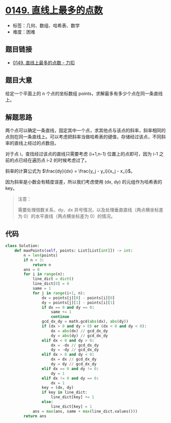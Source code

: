 # [0149. 直线上最多的点数](https://leetcode.cn/problems/max-points-on-a-line/)

- 标签：几何、数组、哈希表、数学
- 难度：困难

## 题目链接

- [0149. 直线上最多的点数 - 力扣](https://leetcode.cn/problems/max-points-on-a-line/)

## 题目大意

给定一个平面上的 n 个点的坐标数组 points，求解最多有多少个点在同一条直线上。

## 解题思路

两个点可以确定一条直线，固定其中一个点，求其他点与该点的斜率，斜率相同的点则在同一条直线上。可以考虑把斜率当做哈希表的键值，存储经过该点，不同斜率的直线上经过的点数目。

对于点 i，查找经过该点的直线只需要考虑 (i+1,n-1) 位置上的点即可，因为 i-1 之前的点已经在遍历点 i-2 的时候考虑过了。

斜率的计算公式为 $\frac{dy}{dx} = \frac{y_j - y_i}{x_j - x_i}$。

因为斜率是小数会有精度误差，所以我们考虑使用 (dx, dy) 的元组作为哈希表的 key。

>  注意：
>
> 需要处理倍数关系，dy、dx 异号情况，以及处理垂直直线（两点横坐标差为 0）的水平直线（两点横坐标差为 0）的情况。

## 代码

```python
class Solution:
    def maxPoints(self, points: List[List[int]]) -> int:
        n = len(points)
        if n < 3:
            return n
        ans = 0
        for i in range(n):
            line_dict = dict()
            line_dict[0] = 0
            same = 1
            for j in range(i+1, n):
                dx = points[j][0] - points[i][0]
                dy = points[j][1] - points[i][1]
                if dx == 0 and dy == 0:
                    same += 1
                    continue
                gcd_dx_dy = math.gcd(abs(dx), abs(dy))
                if (dx > 0 and dy > 0) or (dx < 0 and dy < 0):
                    dx = abs(dx) // gcd_dx_dy
                    dy = abs(dy) // gcd_dx_dy
                elif dx < 0 and dy > 0:
                    dx = -dx // gcd_dx_dy
                    dy = -dy // gcd_dx_dy
                elif dx > 0 and dy < 0:
                    dx = dx // gcd_dx_dy
                    dy = dy // gcd_dx_dy
                elif dx == 0 and dy != 0:
                    dy = 1
                elif dx != 0 and dy == 0:
                    dx = 1
                key = (dx, dy)
                if key in line_dict:
                    line_dict[key] += 1
                else:
                    line_dict[key] = 1
            ans = max(ans, same + max(line_dict.values()))
        return ans
```

